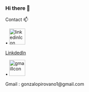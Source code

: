 ### Hi there 👋

<!--
**gnz6/gnz6** is a ✨ _special_ ✨ repository because its `README.md` (this file) appears on your GitHub profile.

Here are some ideas to get you started:

- 🔭 I’m currently working on ...
- 🌱 I’m currently learning ...
- 👯 I’m looking to collaborate on ...
- 🤔 I’m looking for help with ...
- 💬 Ask me about ...
- 📫 How to reach me: ...
- 😄 Pronouns: ...
- ⚡ Fun fact: ...
-->
Contact 📫
<div>
<div>
  •  <a href="https://www.linkedin.com/in/gonzalo-pirovano/"> <img src="https://upload.wikimedia.org/wikipedia/commons/thumb/f/f8/LinkedIn_icon_circle.svg/2048px-LinkedIn_icon_circle.svg.png" alt="linkedinIcon" width="50px"> <p> LinkdedIn</p> </a>
  </div>
  <div>
  •  <img src="[https://upload.wikimedia.org/wikipedia/commons/thumb/f/f8/LinkedIn_icon_circle.svg/2048px-LinkedIn_icon_circle.svg.png](https://cdn-icons-png.flaticon.com/512/281/281769.png)" alt="gmailIcon" width="50px"> <p> Gmail : gonzalopirovano1@gmail.com </p> 
  </div>
</div>
